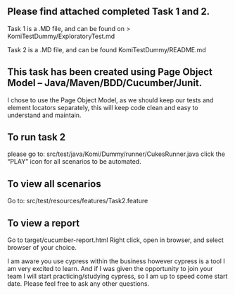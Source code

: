 ## Please find attached completed Task 1 and 2.

Task 1 is a .MD file, and can be found on > KomiTestDummy/ExploratoryTest.md

Task 2 is a .MD file, and can be found KomiTestDummy/README.md

## This task has been created using Page Object Model – Java/Maven/BDD/Cucumber/Junit.
I chose to use the Page Object Model, as we should keep our tests and element locators separately, this will keep code clean and easy to understand and maintain.

## To run task 2
please go to: src/test/java/Komi/Dummy/runner/CukesRunner.java
click the “PLAY” icon for all scenarios to be automated.

## To view all scenarios
Go to: src/test/resources/features/Task2.feature

## To view a report

Go to target/cucumber-report.html
Right click, open in browser, and select browser of your choice.

I am aware you use cypress within the business however cypress is a tool I am very excited to learn. And if I was given the opportunity to join your team I will start practicing/studying cypress, so I am up to speed come start date.
Please feel free to ask any other questions.
